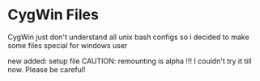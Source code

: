 # CygWin Files
CygWin just don't understand all unix bash configs so i decided to make some files special for windows user

new added: setup file
CAUTION: remounting is alpha !!! I couldn't try it till now. Please be careful!

